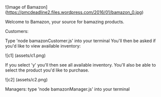 ![Image of Bamazon]
(https://pmcdeadline2.files.wordpress.com/2016/01/bamazon_0.jpg)

Welcome to Bamazon, your source for bamazing products.

Customers: 

Type 'node bamazonCustomer.js' into your terminal
You'll then be asked if you'd like to view available inventory:

![c1]
(assets/c1.png)

If you select 'y' you'll then see all available inventory. You'll also be able to select the product you'd like to purchase.

![c2]
(assets/c2.png)


Managers: type 'node bamazonManager.js' into your terminal

